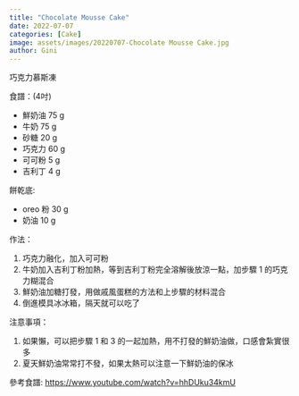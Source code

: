 ```yaml
---
title: "Chocolate Mousse Cake"
date: 2022-07-07
categories: [Cake]
image: assets/images/20220707-Chocolate Mousse Cake.jpg
author: Gini
---
```

巧克力慕斯凍

食譜：(4吋)
- 鮮奶油 75 g
- 牛奶 75 g
- 砂糖 20 g
- 巧克力 60 g
- 可可粉 5 g
- 吉利丁 4 g

餅乾底:
- oreo 粉 30 g
- 奶油 10 g

作法：
1. 巧克力融化，加入可可粉
2. 牛奶加入吉利丁粉加熱，等到吉利丁粉完全溶解後放涼一點，加步驟 1 的巧克力糊混合
3. 鮮奶油加糖打發，用做戚風蛋糕的方法和上步驟的材料混合
4. 倒進模具冰冰箱，隔天就可以吃了

注意事項：
1. 如果懶，可以把步驟 1 和 3 的一起加熱，用不打發的鮮奶油做，口感會紮實很多
2. 夏天鮮奶油常常打不發，如果太熱可以注意一下鮮奶油的保冰

<p style="overflow-wrap: anywhere;">參考食譜:
<a href="https://www.youtube.com/watch?v=hhDUku34kmU" target="_blank">https://www.youtube.com/watch?v=hhDUku34kmU</a>
</p>
